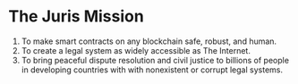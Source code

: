 # The Juris Mission

1. To make smart contracts on any blockchain safe, robust, and human.
2. To create a legal system as widely accessible as The Internet.
3. To bring peaceful dispute resolution and civil justice to billions of people in developing countries with with nonexistent or corrupt legal systems.